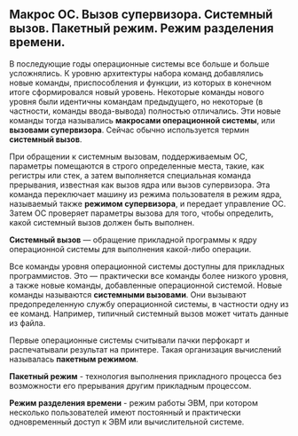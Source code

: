 ## Макрос ОС. Вызов супервизора. Системный вызов. Пакетный режим. Режим разделения времени.

В последующие годы операционные системы все больше и больше усложнялись. К уровню архитектуры набора команд добавлялись новые команды, приспособления и функции, из которых в конечном итоге сформировался новый уровень. Некоторые команды нового уровня были идентичны командам предыдущего, но некоторые (в частности, команды ввода-вывода) полностью отличались. Эти новые команды тогда назывались **макросами операционной системы**, или **вызовами супервизора**. Сейчас обычно используется термин **системный вызов**.

При обращении к системным вызовам, поддерживаемым ОС, параметры помещаются в строго определенные места, такие, как регистры или стек, а затем выполняется специальная команда прерывания, известная как вызов ядра или вызов супервизора. Эта команда переключает машину из режима пользователя в режим ядра, называемый также **режимом супервизора**, и передает управление ОС. Затем ОС проверяет параметры вызова для того, чтобы определить, какой системный вызов должен быть выполнен.

**Системный вызов** — обращение прикладной программы к ядру операционной системы для выполнения какой-либо операции.

Все команды уровня операционной системы доступны для прикладных программистов. Это — практически все команды более низкого уровня, а также новые команды, добавленные операционной системой. Новые команды называются **системными вызовами**. Они вызывают предопределенную службу операционной системы, в частности одну из ее команд. Например, типичный системный вызов может читать данные из файла.

Первые операционные системы считывали пачки перфокарт и распечатывали результат на принтере. Такая организация вычислений называлась **пакетным режимом**.

**Пакетный режим** - технология выполнения прикладного процесса без возможности его прерывания другим прикладным процессом.

**Режим разделения времени** - режим работы ЭВМ, при котором несколько  пользователей имеют постоянный и практически одновременный доступ к ЭВМ или вычислительной системе. 



